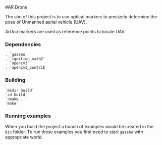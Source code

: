 #AR Drone 

The aim of this project is to use optical markers to precizely determine the pose of Unmanned aerial vehicle (UAV).

ArUco markers are used as reference points to locate UAV.

### Dependencies
	. `gazebo`
	. `ignition_math2`
	. `opencv3`
	. `opencv3_contrib`

### Building
	`mkdir build`
	`cd build`
	`cmake ..`
	`make`

### Running examples
When you build the project a bunch of examples would be created in the `bin` folder. To run these examples you first need to start `gazebo` with appropriate world.